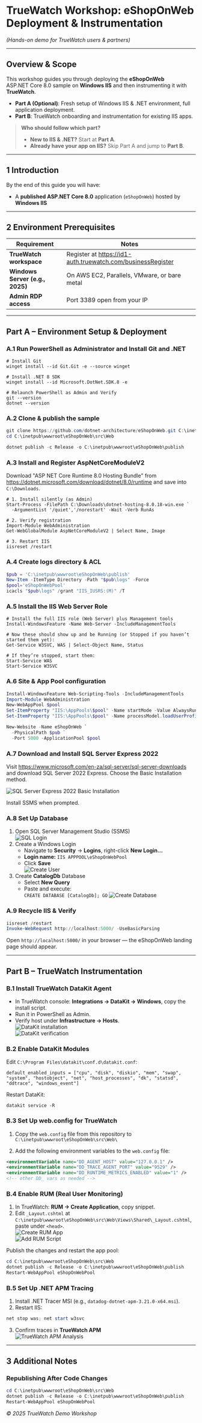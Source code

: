 # TrueWatch Workshop: eShopOnWeb Deployment & Instrumentation  
*(Hands-on demo for TrueWatch users & partners)*

---

## Overview & Scope  
This workshop guides you through deploying the **eShopOnWeb** ASP.NET Core 8.0 sample on **Windows IIS** and then instrumenting it with **TrueWatch**.  

- **Part A (Optional)**: Fresh setup of Windows IIS & .NET environment, full application deployment.  
- **Part B**: TrueWatch onboarding and instrumentation for existing IIS apps.  

> **Who should follow which part?**  
> - **New to IIS & .NET?** Start at **Part A**.  
> - **Already have your app on IIS?** Skip Part A and jump to **Part B**.  

---

## 1  Introduction  
By the end of this guide you will have:

* A **published ASP.NET Core 8.0** application (`eShopOnWeb`) hosted by **Windows IIS**  


---

## 2  Environment Prerequisites  

| Requirement                             | Notes                                                            |
|-----------------------------------------|------------------------------------------------------------------|
| **TrueWatch workspace**                 | Register at https://id1-auth.truewatch.com/businessRegister      |
| **Windows Server (e.g., 2025)**                 | On AWS EC2, Parallels, VMware, or bare metal                    |
| **Admin RDP access**                    | Port 3389 open from your IP                                      |

---

## Part A – Environment Setup & Deployment

### A.1 Run PowerShell as Administrator and Install Git and .NET  
```
# Install Git 
winget install --id Git.Git -e --source winget

# Install .NET 8 SDK
winget install --id Microsoft.DotNet.SDK.8 -e

# Relaunch PowerShell as Admin and Verify
git --version
dotnet --version
```

### A.2 Clone & publish the sample  
```powershell
git clone https://github.com/dotnet-architecture/eShopOnWeb.git C:\inetpub\wwwroot\eShopOnWeb
cd C:\inetpub\wwwroot\eShopOnWeb\src\Web

dotnet publish -c Release -o C:\inetpub\wwwroot\eShopOnWeb\publish
```

### A.3 Install and Register AspNetCoreModuleV2  
Download "ASP NET Core Runtime 8.0 Hosting Bundle" from https://dotnet.microsoft.com/download/dotnet/8.0/runtime and save into `C:\Downloads`.

```
# 1. Install silently (as Admin)
Start-Process -FilePath C:\Downloads\dotnet-hosting-8.0.18-win.exe `
  -ArgumentList '/quiet','/norestart' -Wait -Verb RunAs

# 2. Verify registration
Import-Module WebAdministration
Get-WebGlobalModule AspNetCoreModuleV2 | Select Name, Image

# 3. Restart IIS
iisreset /restart
```

### A.4 Create logs directory & ACL  
```powershell
$pub = 'C:\inetpub\wwwroot\eShopOnWeb\publish'
New-Item -ItemType Directory -Path "$pub\logs" -Force
$pool='eShopOnWebPool'
icacls "$pub\logs" /grant "IIS_IUSRS:(M)" /T
```

### A.5 Install the IIS Web Server Role  
```
# Install the full IIS role (Web Server) plus Management tools
Install-WindowsFeature -Name Web-Server -IncludeManagementTools

# Now these should show up and be Running (or Stopped if you haven’t started them yet):
Get-Service W3SVC, WAS | Select-Object Name, Status

# If they’re stopped, start them:
Start-Service WAS
Start-Service W3SVC
```

### A.6 Site & App Pool configuration  
```powershell
Install-WindowsFeature Web-Scripting-Tools -IncludeManagementTools
Import-Module WebAdministration
New-WebAppPool $pool
Set-ItemProperty "IIS:\AppPools\$pool" -Name startMode -Value AlwaysRunning
Set-ItemProperty "IIS:\AppPools\$pool" -Name processModel.loadUserProfile -Value True

New-Website -Name eShopOnWeb `
  -PhysicalPath $pub `
  -Port 5000 -ApplicationPool $pool
```

### A.7 Download and Install SQL Server Express 2022  
Visit https://www.microsoft.com/en-za/sql-server/sql-server-downloads and download SQL Server 2022 Express. Choose the Basic Installation method.

![SQL Server Express 2022 Basic Installation](./images/1.png)

Install SSMS when prompted.

### A.8 Set Up Database  
1. Open SQL Server Management Studio (SSMS)  
   ![SQL Login](./images/3.png)  
2. Create a Windows Login  
   - Navigate to **Security** → **Logins**, right-click **New Login…**  
   - **Login name:** `IIS APPPOOL\eShopOnWebPool`  
   - Click **Save**  
   ![Create User](./images/4.png)  
3. Create **CatalogDb** Database  
   - Select **New Query**  
   - Paste and execute:  
     ```CREATE DATABASE [CatalogDb]; GO```
   ![Create Database](./images/5.png)

### A.9 Recycle IIS & Verify  
```powershell
iisreset /restart
Invoke-WebRequest http://localhost:5000/ -UseBasicParsing
```
Open `http://localhost:5000/` in your browser — the eShopOnWeb landing page should appear.

---

## Part B – TrueWatch Instrumentation

### B.1 Install TrueWatch DataKit Agent  
- In TrueWatch console: **Integrations → DataKit → Windows**, copy the install script.  
- Run it in PowerShell as Admin.  
- Verify host under **Infrastructure → Hosts**.  
![DataKit installation](./images/2.png)  
![DataKit verification](./images/11.png)

### B.2 Enable DataKit Modules  
Edit `C:\Program Files\datakit\conf.d\datakit.conf`:  
```
default_enabled_inputs = ["cpu", "disk", "diskio", "mem", "swap", "system", "hostobject", "net", "host_processes", "dk", "statsd", "ddtrace", "windows_event"]
```
Restart DataKit:  
```
datakit service -R
```

### B.3 Set Up web.config for TrueWatch  

1. Copy the `web.config` file from this repository to `C:\inetpub\wwwroot\eShopOnWeb\src\Web\`

2. Add the following environment variables to the `web.config` file:
```xml
<environmentVariable name="DD_AGENT_HOST" value="127.0.0.1" />
<environmentVariable name="DD_TRACE_AGENT_PORT" value="9529" />
<environmentVariable name="DD_RUNTIME_METRICS_ENABLED" value="1" />
<!-- other DD_ vars as needed -->
```

### B.4 Enable RUM (Real User Monitoring)  
1. In TrueWatch: **RUM → Create Application**, copy snippet.  
2. Edit `_Layout.cshtml` at `C:\inetpub\wwwroot\eShopOnWeb\src\Web\Views\Shared\_Layout.cshtml`, paste under `<head>`.  
![Create RUM App](./images/7.png)  
![Add RUM Script](./images/8.png)

Publish the changes and restart the app pool:
```powershell
cd C:\inetpub\wwwroot\eShopOnWeb\src\Web
dotnet publish -c Release -o C:\inetpub\wwwroot\eShopOnWeb\publish
Restart-WebAppPool eShopOnWebPool
```

### B.5 Set Up .NET APM Tracing  
1. Install .NET Tracer MSI (e.g., `datadog-dotnet-apm-3.21.0-x64.msi`).  
2. Restart IIS:
```powershell
net stop was; net start w3svc
```  
3. Confirm traces in **TrueWatch APM**  
![TrueWatch APM Analysis](./images/10.png)

---


## 3  Additional Notes

### Republishing After Code Changes  
```powershell
cd C:\inetpub\wwwroot\eShopOnWeb\src\Web
dotnet publish -c Release -o C:\inetpub\wwwroot\eShopOnWeb\publish
Restart-WebAppPool eShopOnWebPool
```

*© 2025 TrueWatch Demo Workshop*